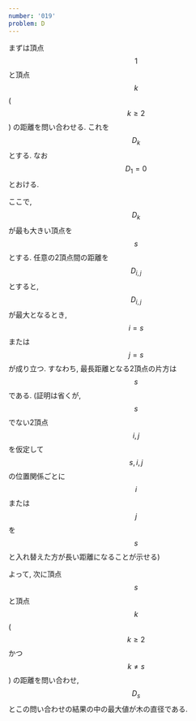 ```yaml
---
number: '019'
problem: D
---
```

まずは頂点 $$ 1 $$ と頂点 $$ k $$ ($$ k \geq 2 $$) の距離を問い合わせる. これを $$ D_k $$ とする. なお $$ D_1 = 0 $$ とおける.

ここで, $$ D_k $$ が最も大きい頂点を $$ s $$ とする. 任意の2頂点間の距離を $$ D_{i,j} $$ とすると, $$ D_{i,j} $$ が最大となるとき, $$ i = s $$ または $$ j = s $$ が成り立つ. すなわち, 最長距離となる2頂点の片方は $$ s $$ である. (証明は省くが, $$ s $$ でない2頂点 $$ i, j $$ を仮定して $$ s, i, j $$ の位置関係ごとに $$ i $$ または $$ j $$ を $$ s $$ と入れ替えた方が長い距離になることが示せる)

よって, 次に頂点 $$ s $$ と頂点 $$ k $$ ($$ k \geq 2 $$ かつ $$ k \neq s $$) の距離を問い合わせ, $$ D_s $$ とこの問い合わせの結果の中の最大値が木の直径である.
